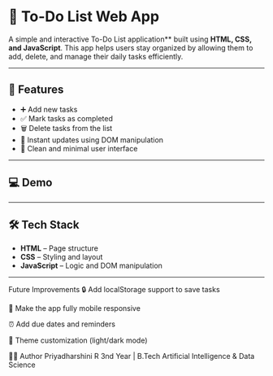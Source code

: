 # 📝 To-Do List Web App

A simple and interactive To-Do List application** built using **HTML, CSS, and JavaScript**. This app helps users stay organized by allowing them to add, delete, and manage their daily tasks efficiently.

---

## 🚀 Features

- ➕ Add new tasks
- ✅ Mark tasks as completed
- 🗑️ Delete tasks from the list
- 🎯 Instant updates using DOM manipulation
- 🧼 Clean and minimal user interface

---

## 💻 Demo



---

## 🛠️ Tech Stack

- **HTML** – Page structure
- **CSS** – Styling and layout
- **JavaScript** – Logic and DOM manipulation

---

Future Improvements
🔒 Add localStorage support to save tasks

📱 Make the app fully mobile responsive

⏰ Add due dates and reminders

🎨 Theme customization (light/dark mode)

🙋‍♀️ Author
Priyadharshini R
3nd Year | B.Tech Artificial Intelligence & Data Science


